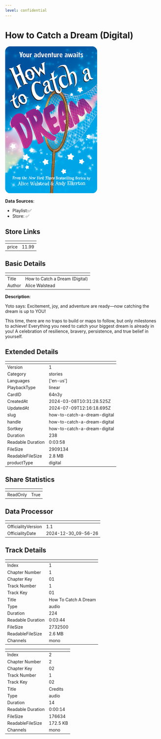 ```yaml
---
level: confidential
---
```

# How to Catch a Dream (Digital)

![card_[64n3y].png](../../img/cards/card_[64n3y].png)

**Data Sources**: 

- Playlist:✅
- Store: ✅


## Store Links

| <!-- --> | <!-- --> |
| - | - |
| price | 11.99 |


## Basic Details

| <!-- --> | <!-- --> |
| - | - |
| Title | How to Catch a Dream (Digital) |
| Author | Alice Walstead |

**Description**:

Yoto says: Excitement, joy, and adventure are ready—now catching the dream is up to YOU!

This time, there are no traps to build or maps to follow, but only milestones to achieve! Everything you need to catch your biggest dream is already in you! A celebration of resilience, bravery, persistence, and true belief in yourself.


## Extended Details

| <!-- --> | <!-- --> |
| - | - |
| Version | 1 |
| Category | stories |
| Languages | ['en-us'] |
| PlaybackType | linear |
| CardID | 64n3y |
| CreatedAt | 2024-03-08T10:31:28.525Z |
| UpdatedAt | 2024-07-09T12:16:18.695Z |
| slug | how-to-catch-a-dream-digital |
| handle | how-to-catch-a-dream-digital |
| Sortkey | how-to-catch-a-dream-digital |
| Duration | 238 |
| Readable Duration | 0:03:58 |
| FileSize | 2909134 |
| ReadableFileSize | 2.8 MB |
| productType | digital |


## Share Statistics

| <!-- --> | <!-- --> |
| - | - |
| ReadOnly | True |


## Data Processor

| <!-- --> | <!-- --> |
| - | - |
| OfficialityVersion | 1.1
| OfficialityDate | 2024-12-30_09-56-26


## Track Details

| <!-- --> | <!-- --> |
| - | - |
| Index | 1 |
| Chapter Number | 1 |
| Chapter Key | 01 |
| Track Number | 1 |
| Track Key | 01 |
| Title | How To Catch A Dream |
| Type | audio |
| Duration | 224 |
| Readable Duration | 0:03:44 |
| FileSize | 2732500 |
| ReadableFileSize | 2.6 MB |
| Channels | mono |

| <!-- --> | <!-- --> |
| - | - |
| Index | 2 |
| Chapter Number | 2 |
| Chapter Key | 02 |
| Track Number | 1 |
| Track Key | 02 |
| Title | Credits |
| Type | audio |
| Duration | 14 |
| Readable Duration | 0:00:14 |
| FileSize | 176634 |
| ReadableFileSize | 172.5 KB |
| Channels | mono |


